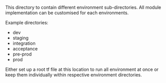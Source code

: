This directory to contain different environment sub-directories.
All module implementation can be customised for each environments.

Example directories:
- dev
- staging
- integration
- acceptance
- pre-prod
- prod

Either set up a root tf file at this location to run all environment at once or keep them individually within respective environment directories.
